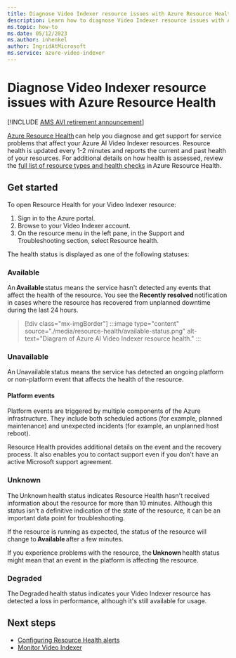 ```yaml
---
title: Diagnose Video Indexer resource issues with Azure Resource Health
description: Learn how to diagnose Video Indexer resource issues with Azure Resource Health.
ms.topic: how-to
ms.date: 05/12/2023
ms.author: inhenkel
author: IngridAtMicrosoft
ms.service: azure-video-indexer
---
```


# Diagnose Video Indexer resource issues with Azure Resource Health

[!INCLUDE [AMS AVI retirement announcement](./includes/important-ams-retirement-avi-announcement.md)]

[Azure Resource Health](../service-health/resource-health-overview.md) can help you diagnose and get support for service problems that affect your Azure AI Video Indexer resources. Resource health is updated every 1-2 minutes and reports the current and past health of your resources. For additional details on how health is assessed, review the [full list of resource types and health checks](../service-health/resource-health-checks-resource-types.md#microsoftnetworkapplicationgateways) in Azure Resource Health. 

## Get started 

To open Resource Health for your Video Indexer resource: 

1. Sign in to the Azure portal. 
1. Browse to your Video Indexer account. 
1. On the resource menu in the left pane, in the Support and Troubleshooting section, select Resource health. 

The health status is displayed as one of the following statuses: 

### Available 

An **Available** status means the service hasn't detected any events that affect the health of the resource. You see the **Recently resolved** notification in cases where the resource has recovered from unplanned downtime during the last 24 hours. 

> [!div class="mx-imgBorder"]
> :::image type="content" source="./media/resource-health/available-status.png" alt-text="Diagram of Azure AI Video Indexer resource health." :::

### Unavailable 

An Unavailable status means the service has detected an ongoing platform or non-platform event that affects the health of the resource. 

#### Platform events 

Platform events are triggered by multiple components of the Azure infrastructure. They include both scheduled actions (for example, planned maintenance) and unexpected incidents (for example, an unplanned host reboot). 

Resource Health provides additional details on the event and the recovery process. It also enables you to contact support even if you don't have an active Microsoft support agreement. 

### Unknown 

The Unknown health status indicates Resource Health hasn't received information about the resource for more than 10 minutes. Although this status isn't a definitive indication of the state of the resource, it can be an important data point for troubleshooting. 

If the resource is running as expected, the status of the resource will change to **Available** after a few minutes. 

If you experience problems with the resource, the **Unknown** health status might mean that an event in the platform is affecting the resource. 

### Degraded 

The Degraded health status indicates your Video Indexer resource has detected a loss in performance, although it's still available for usage. 

## Next steps

- [Configuring Resource Health alerts](../service-health/resource-health-alert-arm-template-guide.md) 
- [Monitor Video Indexer](monitor-video-indexer.md) 

 

